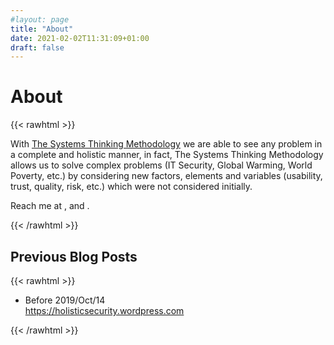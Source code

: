 ```yaml
---
#layout: page
title: "About"
date: 2021-02-02T11:31:09+01:00
draft: false
---
```


# About

{{< rawhtml >}}

<section id="about">
     With <a href="https://en.wikipedia.org/wiki/Systems_thinking">The Systems Thinking Methodology</a> we are able to see any problem in a complete and holistic manner, in fact, The Systems Thinking Methodology allows us to solve complex problems (IT Security, Global Warming, World Poverty, etc.) by considering new factors, elements and variables (usability, trust, quality, risk, etc.) which were not considered initially.
      <p>Reach me at
        <a class="icon" target="_blank" rel="noopener" href="https://github.com/chilcano">
          <i class="fab fa-github"></i>
        </a>, 
        <a class="icon" target="_blank" rel="noopener" href="https://www.linkedin.com/in/chilcano/">
          <i class="fab fa-linkedin"></i>
        </a>and 
        <a class="icon" target="_blank" rel="noopener" href="https://twitter.com/chilcano">
          <i class="fab fa-twitter"></i>
        </a>.
      </p>
  </section>

{{< /rawhtml >}}

## Previous Blog Posts

{{< rawhtml >}}
  <ul class="post-list">
    <li class="post-item">
      <div class="meta">
        Before 2019/Oct/14
      </div>
      <span>
        <a href="https://holisticsecurity.wordpress.com">https://holisticsecurity.wordpress.com</a>
      </span> 
    </li>
  </ul>
{{< /rawhtml >}}